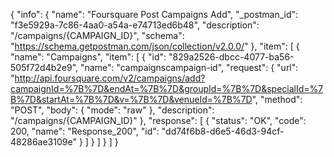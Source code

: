 {
  "info": {
    "name": "Foursquare Post Campaigns Add",
    "_postman_id": "f3e5929a-7c86-4aa0-a54a-e74713ed6b48",
    "description": "/campaigns/{CAMPAIGN_ID}",
    "schema": "https://schema.getpostman.com/json/collection/v2.0.0/"
  },
  "item": [
    {
      "name": "Campaigns",
      "item": [
        {
          "id": "829a2526-dbcc-4077-ba56-505f72d4b2e9",
          "name": "campaignscampaign-id",
          "request": {
            "url": "http://api.foursquare.com/v2/campaigns/add?campaignId=%7B%7D&endAt=%7B%7D&groupId=%7B%7D&specialId=%7B%7D&startAt=%7B%7D&v=%7B%7D&venueId=%7B%7D",
            "method": "POST",
            "body": {
              "mode": "raw"
            },
            "description": "/campaigns/{CAMPAIGN_ID}"
          },
          "response": [
            {
              "status": "OK",
              "code": 200,
              "name": "Response_200",
              "id": "dd74f6b8-d6e5-46d3-94cf-48286ae3109e"
            }
          ]
        }
      ]
    }
  ]
}